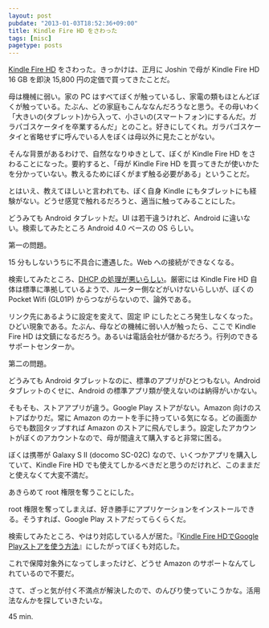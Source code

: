 ```yaml
---
layout: post
pubdate: "2013-01-03T18:52:36+09:00"
title: Kindle Fire HD をさわった
tags: [misc]
pagetype: posts
---
```

[Kindle Fire HD][kindle-fire-hd-16gb] をさわった。きっかけは、正月に Joshin で母が Kindle Fire HD 16 GB を即決 15,800 円の定価で買ってきたことだ。

母は機械に弱い。家の PC はすべてぼくが触っているし、家電の類もほとんどぼくが触っている。たぶん、どの家庭もこんななんだろうなと思う。その母いわく「大きいの(タブレット)から入って、小さいの(スマートフォン)にするんだ。ガラパゴスケータイを卒業するんだ」とのこと。好きにしてくれ。ガラパゴスケータイと省略せずに呼んでいる人をぼくは母以外に見たことがない。

そんな背景があるわけで、自然ななりゆきとして、ぼくが Kindle Fire HD をさわることになった。要約すると、「母が Kindle Fire HD を買ってきたが使いかたを分かっていない。教えるためにぼくがまず触る必要がある」ということだ。

とはいえ、教えてほしいと言われても、ぼく自身 Kindle にもタブレットにも経験がない。どうせ感覚で触れるだろうと、適当に触ってみることにした。

どうみても Android タブレットだ。UI は若干違うけれど、Android に違いない。検索してみたところ Android 4.0 ベースの OS らしい。

第一の問題。

15 分もしないうちに不具合に遭遇した。Web への接続ができなくなる。

検索してみたところ、[DHCP の処理が悪いらしい][kindle-dhcp]。厳密には Kindle Fire HD 自体は標準に準拠しているようで、ルーター側などがいけないらしいが、ぼくの Pocket Wifi (GL01P) からつながらないので、論外である。

リンク先にあるように設定を変えて、固定 IP にしたところ発生しなくなった。ひどい現象である。たぶん、母などの機械に弱い人が触ったら、ここで Kindle Fire HD は文鎮になるだろう。あるいは電話会社が儲かるだろう。行列のできるサポートセンターか。

第二の問題。

どうみても Android タブレットなのに、標準のアプリがひとつもない。Android タブレットのくせに、Android の標準アプリ類が使えないのは納得がいかない。

そもそも、ストアアプリが違う。Google Play ストアがない。Amazon 向けのストアばかりだ。常に Amazon のカートを手に持っている気になる。どの画面からでも数回タップすれば Amazon のストアに飛んでしまう。設定したアカウントがぼくのアカウントなので、母が間違えて購入すると非常に困る。

ぼくは携帯が Galaxy S II (docomo SC-02C) なので、いくつかアプリを購入していて、Kindle Fire HD でも使えてしかるべきだと思うのだけれど、このままだと使えなくて大変不満だ。

あきらめて root 権限を奪うことにした。

root 権限を奪ってしまえば、好き勝手にアプリケーションをインストールできる。そうすれば、Google Play ストアだってらくらくだ。

検索してみたところ、やはり対応している人が居た。『[Kindle Fire HDでGoogle Playストアを使う方法][android-kindle-fire-hd]』にしたがってぼくも対応した。

これで保障対象外になってしまったけど、どうせ Amazon のサポートなんてしれているので不要だ。

さて、ざっと気が付く不満点が解決したので、のんびり使っていこうかな。活用法なんかを探していきたいな。

45 min.

[kindle-fire-hd-16gb]: http://amazon.jp/o/ASIN/B008UAAE44/bouzuya-22
[kindle-dhcp]: http://www.landerblue.co.jp/blog/?p=4918
[android-kindle-fire-hd]: http://androidlover.net/tablet/amazon-kindle-fire-hd/install-google-play-store.html

